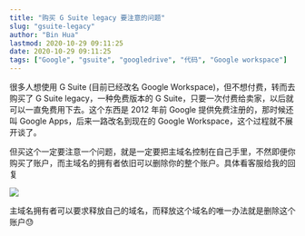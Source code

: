 ```yaml
---
title: "购买 G Suite legacy 要注意的问题"
slug: "gsuite-legacy"
author: "Bin Hua"
lastmod: 2020-10-29 09:11:25
date: 2020-10-29 09:11:25
tags: ["Google", "gsuite", "googledrive", "代码", "Google workspace"]
---
```


很多人想使用 G Suite (目前已经改名 Google Workspace)，但不想付费，转而去购买了 G Suite legacy，一种免费版本的 G Suite，只要一次付费给卖家，以后就可以一直免费用下去。这个东西是 2012 年前 Google 提供免费注册的，那时候还叫 Google Apps，后来一路改名到现在的 Google Workspace，这个过程就不展开谈了。

但买这个一定要注意一个问题，就是一定要把主域名控制在自己手里，不然即便你购买了账户，而主域名的拥有者依旧可以删除你的整个账户。具体看客服给我的回复

![](https://storage.tourcoder.com/tcblog/gsuite-legacy.png)

主域名拥有者可以要求释放自己的域名，而释放这个域名的唯一办法就是删除这个账户😓